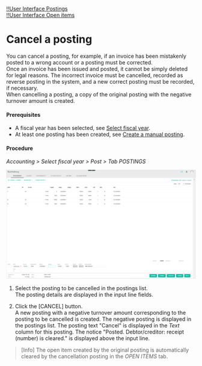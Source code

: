 [!!User Interface Postings](../UserInterface/01a_Bookings.md)  
[!!User Interface Open items](../UserInterface/01d_OpenItems.md)   


# Cancel a posting

You can cancel a posting, for example, if an invoice has been mistakenly posted to a wrong account or a posting must be corrected.   
Once an invoice has been issued and posted, it cannot be simply deleted for legal reasons. The incorrect invoice must be cancelled, recorded as reverse posting in the system, and a new correct posting must be recorded, if necessary.   
When cancelling a posting, a copy of the original posting with the negative turnover amount is created.

#### Prerequisites

- A fiscal year has been selected, see [Select fiscal year](./01_SelectFiscalYear.md).
- At least one posting has been created, see [Create a manual posting](./04_CreateManualBooking.md).

#### Procedure

*Accounting > Select fiscal year > Post > Tab POSTINGS*

![Postings](../../Assets/Screenshots/RetailSuiteAccounting/Book/Bookings/Bookings.png "[Postings]")

1. Select the posting to be cancelled in the postings list.  
  The posting details are displayed in the input line fields.

2. Click the [CANCEL] button.   
  A new posting with a negative turnover amount corresponding to the posting to be cancelled is created. The negative posting is displayed in the postings list. The posting text "Cancel" is displayed in the *Text* column for this posting. The notice "Posted. Debtor/creditor: receipt (number) is cleared." is displayed above the input line.

  > [Info] The open item created by the original posting is automatically cleared by the cancellation posting in the *OPEN ITEMS* tab.  

